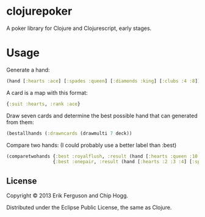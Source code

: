 # clojurepoker

A poker library for Clojure and Clojurescript, early stages.

# Usage

Generate a hand:
```clj
(hand [:hearts :ace] [:spades :queen] [:diamonds :king] [:clubs :4 :8])
```

A card is a map with this format:
```clj
{:suit :hearts, :rank :ace}
```

Draw seven cards and determine the best possible hand that can generated from them:
```clj
(bestallhands (:drawncards (drawmulti 7 deck))
```

Compare two hands: (I could probably use a better label than :best)
```clj
(comparetwohands {:best :royalflush, :result (hand [:hearts :queen :10 :jack :ace :king])}
                 {:best :onepair, :result (hand [:hearts :2 :3 :4] [:spades :4 :jack])})
```

## License

Copyright © 2013 Erik Ferguson and Chip Hogg.

Distributed under the Eclipse Public License, the same as Clojure.